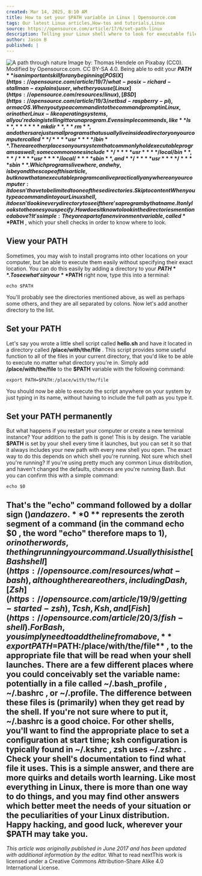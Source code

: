 ```yaml
---
created: Mar 14, 2025, 8:10 AM
title: How to set your $PATH variable in Linux | Opensource.com
tags: Our latest Linux articles,How-tos and tutorials,Linux
source: https://opensource.com/article/17/6/set-path-linux
description: Telling your Linux shell where to look for executable files is easy, and something everyone should be able to do.
author: Jason B
published: |
---
```



![A path through nature](https://opensource.com/sites/default/files/lead-images/set-your-path.png) Image by: 
Thomas Hendele on Pixabay (CC0). Modified by Opensource.com. CC BY-SA 4.0.
Being able to edit your  **$PATH**  is an important skill for any beginning  [POSIX](https://opensource.com/article/19/7/what-posix-richard-stallman-explains)  user, whether you use  [Linux](https://opensource.com/resources/linux) ,  [BSD](https://opensource.com/article/19/3/netbsd-raspberry-pi) , or macOS.
When you type a command into the command prompt in Linux, or in other Linux-like operating systems, all you're doing is telling it to run a program. Even simple commands, like  **ls** , ****  **mkdir** ,  **rm** , and others are just small programs that usually live inside a directory on your computer called  **/**  **usr**  **/bin** . There are other places on your system that commonly hold executable programs as well; some common ones include  **/**  **usr**  **/local/bin** ,  **/**  **usr**  **/local/**  **sbin** , and  **/**  **usr**  **/**  **sbin** . Which programs live where, and why, is beyond the scope of this article, but know that an executable program can live practically anywhere on your computer: it doesn't have to be limited to one of these directories.
Skip to content
When you type a command into your Linux shell, it doesn't look in every directory to see if there's a program by that name. It only looks to the ones you specify. How does it know to look in the directories mentioned above? It's simple: They are a part of an environment variable, called  **$PATH** , which your shell checks in order to know where to look.


## View your PATH

Sometimes, you may wish to install programs into other locations on your computer, but be able to execute them easily without specifying their exact location. You can do this easily by adding a directory to your  **$PATH** . To see what's in your  **$PATH**  right now, type this into a terminal:

```
echo $PATH
```


You'll probably see the directories mentioned above, as well as perhaps some others, and they are all separated by colons. Now let's add another directory to the list.


## Set your PATH

Let's say you wrote a little shell script called  **hello.sh**  and have it located in a directory called  **/place/with/the/file** . This script provides some useful function to all of the files in your current directory, that you'd like to be able to execute no matter what directory you're in.
Simply add  **/place/with/the/file**  to the  **$PATH**  variable with the following command:

```
export PATH=$PATH:/place/with/the/file
```


You should now be able to execute the script anywhere on your system by just typing in its name, without having to include the full path as you type it.


## Set your PATH permanently

But what happens if you restart your computer or create a new terminal instance? Your addition to the path is gone! This is by design. The variable  **$PATH**  is set by your shell every time it launches, but you can set it so that it always includes your new path with every new shell you open. The exact way to do this depends on which shell you're running.
Not sure which shell you're running? If you're using pretty much any common Linux distribution, and haven't changed the defaults, chances are you're running Bash. But you can confirm this with a simple command:

```
echo $0
```


That's the "echo" command followed by a dollar sign ($) and a zero.  **$0 ** represents the zeroth segment of a command (in the command  **echo $0** , the word "echo" therefore maps to $1), or in other words, the thing running your command. Usually this is the  [Bash shell](https://opensource.com/resources/what-bash) , although there are others, including Dash,  [Zsh](https://opensource.com/article/19/9/getting-started-zsh) , Tcsh, Ksh, and  [Fish](https://opensource.com/article/20/3/fish-shell) .
For Bash, you simply need to add the line from above, ** export PATH=$PATH:/place/with/the/file** , to the appropriate file that will be read when your shell launches. There are a few different places where you could conceivably set the variable name: potentially in a file called  **~/.bash_profile** ,  **~/.bashrc** , or  **~/.profile.**  The difference between these files is (primarily) when they get read by the shell. If you're not sure where to put it,  **~/.bashrc**  is a good choice.
For other shells, you'll want to find the appropriate place to set a configuration at start time; ksh configuration is typically found in  **~/.kshrc** , zsh uses  **~/.zshrc** . Check your shell's documentation to find what file it uses.
This is a simple answer, and there are more quirks and details worth learning. Like most everything in Linux, there is more than one way to do things, and you may find other answers which better meet the needs of your situation or the peculiarities of your Linux distribution. Happy hacking, and good luck, wherever your  **$PATH**  may take you.
--- 

 *This article was originally published in June 2017 and has been updated with additional information by the editor.* What to read nextThis work is licensed under a Creative Commons Attribution-Share Alike 4.0 International License.